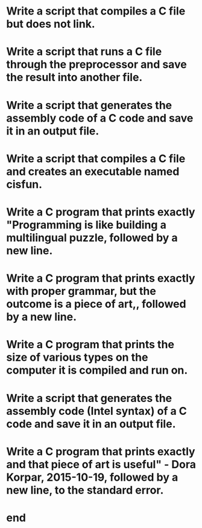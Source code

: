 # Write a script that compiles a C file but does not link.
# Write a script that runs a C file through the preprocessor and save the result into another file.
# Write a script that generates the assembly code of a C code and save it in an output file.
# Write a script that compiles a C file and creates an executable named cisfun.
# Write a C program that prints exactly "Programming is like building a multilingual puzzle, followed by a new line.
# Write a C program that prints exactly with proper grammar, but the outcome is a piece of art,, followed by a new line.
# Write a C program that prints the size of various types on the computer it is compiled and run on.
# Write a script that generates the assembly code (Intel syntax) of a C code and save it in an output file.
# Write a C program that prints exactly and that piece of art is useful" - Dora Korpar, 2015-10-19, followed by a new line, to the standard error.
# end 
